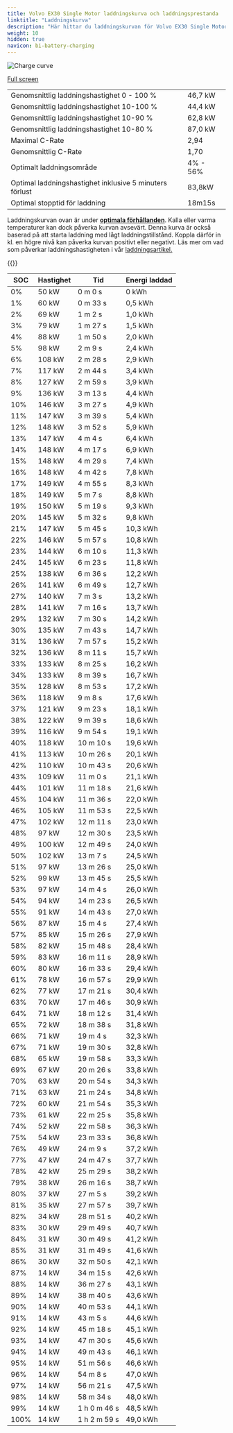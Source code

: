 ```yaml
---
title: Volvo EX30 Single Motor laddningskurva och laddningsprestanda
linktitle: "Laddningskurva"
description: "Här hittar du laddningskurvan för Volvo EX30 Single Motor."
weight: 10
hidden: true
navicon: bi-battery-charging
---
```

<!-- markdownlint-disable MD033 -->
<img src="../chargingcurve.svg" alt="Charge curve" class="img-fluid">

[Full screen](../chargingcurve.svg)


<table class="table table-striped">
<tbody>
<tr>
<td>Genomsnittlig laddningshastighet 0 - 100 %</td><td>46,7 kW</td>
</tr>
<tr>
<td>Genomsnittlig laddningshastighet 10-100 %</td><td>44,4 kW</td>
</tr>
<tr>
<td>Genomsnittlig laddningshastighet 10-90 %</td><td>62,8 kW</td>
</tr>
<tr>
<td>Genomsnittlig laddningshastighet 10-80 %</td><td>87,0 kW</td>
</tr>
<tr>
<td>Maximal C-Rate</td><td>2,94</td>
</tr>
<tr>
<td>Genomsnittlig C-Rate</td><td>1,70</td>
</tr>
<tr>
<td>Optimalt laddningsområde</td><td>4% - 56%</td>
</tr>
<tr>
<td>Optimal laddningshastighet inklusive 5 minuters förlust</td><td>83,8kW</td>
</tr>
<tr>
<td>Optimal stopptid för laddning</td><td>18m15s</td>
</tr>
</tbody>
</table>


Laddningskurvan ovan är under **[optimala förhållanden](../../../../../technology/battery/charging/#temperatur)**. Kalla eller varma temperaturer kan dock påverka kurvan avsevärt. Denna kurva är också baserad på att starta laddning med lågt laddningstillstånd. Koppla därför in kl. en högre nivå kan påverka kurvan positivt eller negativt. Läs mer om vad som påverkar laddningshastigheten i vår [laddningsartikel.](../../../../../technology/battery/charging/)


{{<evkxdisplayaddarticle />}}
<table class="table table-striped">
<thead>
<tr><th>SOC</th><th>Hastighet</th><th>Tid</th><th>Energi laddad</th></tr>
</thead>
<tbody>
<tr>
<td>0%</td><td>50 kW</td><td> 0 m 0 s </td><td>0 kWh </td>
</tr>
<tr>
<td>1%</td><td>60 kW</td><td> 0 m 33 s </td><td>0,5 kWh </td>
</tr>
<tr>
<td>2%</td><td>69 kW</td><td> 1 m 2 s </td><td>1,0 kWh </td>
</tr>
<tr>
<td>3%</td><td>79 kW</td><td> 1 m 27 s </td><td>1,5 kWh </td>
</tr>
<tr>
<td>4%</td><td>88 kW</td><td> 1 m 50 s </td><td>2,0 kWh </td>
</tr>
<tr>
<td>5%</td><td>98 kW</td><td> 2 m 9 s </td><td>2,4 kWh </td>
</tr>
<tr>
<td>6%</td><td>108 kW</td><td> 2 m 28 s </td><td>2,9 kWh </td>
</tr>
<tr>
<td>7%</td><td>117 kW</td><td> 2 m 44 s </td><td>3,4 kWh </td>
</tr>
<tr>
<td>8%</td><td>127 kW</td><td> 2 m 59 s </td><td>3,9 kWh </td>
</tr>
<tr>
<td>9%</td><td>136 kW</td><td> 3 m 13 s </td><td>4,4 kWh </td>
</tr>
<tr>
<td>10%</td><td>146 kW</td><td> 3 m 27 s </td><td>4,9 kWh </td>
</tr>
<tr>
<td>11%</td><td>147 kW</td><td> 3 m 39 s </td><td>5,4 kWh </td>
</tr>
<tr>
<td>12%</td><td>148 kW</td><td> 3 m 52 s </td><td>5,9 kWh </td>
</tr>
<tr>
<td>13%</td><td>147 kW</td><td> 4 m 4 s </td><td>6,4 kWh </td>
</tr>
<tr>
<td>14%</td><td>148 kW</td><td> 4 m 17 s </td><td>6,9 kWh </td>
</tr>
<tr>
<td>15%</td><td>148 kW</td><td> 4 m 29 s </td><td>7,4 kWh </td>
</tr>
<tr>
<td>16%</td><td>148 kW</td><td> 4 m 42 s </td><td>7,8 kWh </td>
</tr>
<tr>
<td>17%</td><td>149 kW</td><td> 4 m 55 s </td><td>8,3 kWh </td>
</tr>
<tr>
<td>18%</td><td>149 kW</td><td> 5 m 7 s </td><td>8,8 kWh </td>
</tr>
<tr>
<td>19%</td><td>150 kW</td><td> 5 m 19 s </td><td>9,3 kWh </td>
</tr>
<tr>
<td>20%</td><td>145 kW</td><td> 5 m 32 s </td><td>9,8 kWh </td>
</tr>
<tr>
<td>21%</td><td>147 kW</td><td> 5 m 45 s </td><td>10,3 kWh </td>
</tr>
<tr>
<td>22%</td><td>146 kW</td><td> 5 m 57 s </td><td>10,8 kWh </td>
</tr>
<tr>
<td>23%</td><td>144 kW</td><td> 6 m 10 s </td><td>11,3 kWh </td>
</tr>
<tr>
<td>24%</td><td>145 kW</td><td> 6 m 23 s </td><td>11,8 kWh </td>
</tr>
<tr>
<td>25%</td><td>138 kW</td><td> 6 m 36 s </td><td>12,2 kWh </td>
</tr>
<tr>
<td>26%</td><td>141 kW</td><td> 6 m 49 s </td><td>12,7 kWh </td>
</tr>
<tr>
<td>27%</td><td>140 kW</td><td> 7 m 3 s </td><td>13,2 kWh </td>
</tr>
<tr>
<td>28%</td><td>141 kW</td><td> 7 m 16 s </td><td>13,7 kWh </td>
</tr>
<tr>
<td>29%</td><td>132 kW</td><td> 7 m 30 s </td><td>14,2 kWh </td>
</tr>
<tr>
<td>30%</td><td>135 kW</td><td> 7 m 43 s </td><td>14,7 kWh </td>
</tr>
<tr>
<td>31%</td><td>136 kW</td><td> 7 m 57 s </td><td>15,2 kWh </td>
</tr>
<tr>
<td>32%</td><td>136 kW</td><td> 8 m 11 s </td><td>15,7 kWh </td>
</tr>
<tr>
<td>33%</td><td>133 kW</td><td> 8 m 25 s </td><td>16,2 kWh </td>
</tr>
<tr>
<td>34%</td><td>133 kW</td><td> 8 m 39 s </td><td>16,7 kWh </td>
</tr>
<tr>
<td>35%</td><td>128 kW</td><td> 8 m 53 s </td><td>17,2 kWh </td>
</tr>
<tr>
<td>36%</td><td>118 kW</td><td> 9 m 8 s </td><td>17,6 kWh </td>
</tr>
<tr>
<td>37%</td><td>121 kW</td><td> 9 m 23 s </td><td>18,1 kWh </td>
</tr>
<tr>
<td>38%</td><td>122 kW</td><td> 9 m 39 s </td><td>18,6 kWh </td>
</tr>
<tr>
<td>39%</td><td>116 kW</td><td> 9 m 54 s </td><td>19,1 kWh </td>
</tr>
<tr>
<td>40%</td><td>118 kW</td><td> 10 m 10 s </td><td>19,6 kWh </td>
</tr>
<tr>
<td>41%</td><td>113 kW</td><td> 10 m 26 s </td><td>20,1 kWh </td>
</tr>
<tr>
<td>42%</td><td>110 kW</td><td> 10 m 43 s </td><td>20,6 kWh </td>
</tr>
<tr>
<td>43%</td><td>109 kW</td><td> 11 m 0 s </td><td>21,1 kWh </td>
</tr>
<tr>
<td>44%</td><td>101 kW</td><td> 11 m 18 s </td><td>21,6 kWh </td>
</tr>
<tr>
<td>45%</td><td>104 kW</td><td> 11 m 36 s </td><td>22,0 kWh </td>
</tr>
<tr>
<td>46%</td><td>105 kW</td><td> 11 m 53 s </td><td>22,5 kWh </td>
</tr>
<tr>
<td>47%</td><td>102 kW</td><td> 12 m 11 s </td><td>23,0 kWh </td>
</tr>
<tr>
<td>48%</td><td>97 kW</td><td> 12 m 30 s </td><td>23,5 kWh </td>
</tr>
<tr>
<td>49%</td><td>100 kW</td><td> 12 m 49 s </td><td>24,0 kWh </td>
</tr>
<tr>
<td>50%</td><td>102 kW</td><td> 13 m 7 s </td><td>24,5 kWh </td>
</tr>
<tr>
<td>51%</td><td>97 kW</td><td> 13 m 26 s </td><td>25,0 kWh </td>
</tr>
<tr>
<td>52%</td><td>99 kW</td><td> 13 m 45 s </td><td>25,5 kWh </td>
</tr>
<tr>
<td>53%</td><td>97 kW</td><td> 14 m 4 s </td><td>26,0 kWh </td>
</tr>
<tr>
<td>54%</td><td>94 kW</td><td> 14 m 23 s </td><td>26,5 kWh </td>
</tr>
<tr>
<td>55%</td><td>91 kW</td><td> 14 m 43 s </td><td>27,0 kWh </td>
</tr>
<tr>
<td>56%</td><td>87 kW</td><td> 15 m 4 s </td><td>27,4 kWh </td>
</tr>
<tr>
<td>57%</td><td>85 kW</td><td> 15 m 26 s </td><td>27,9 kWh </td>
</tr>
<tr>
<td>58%</td><td>82 kW</td><td> 15 m 48 s </td><td>28,4 kWh </td>
</tr>
<tr>
<td>59%</td><td>83 kW</td><td> 16 m 11 s </td><td>28,9 kWh </td>
</tr>
<tr>
<td>60%</td><td>80 kW</td><td> 16 m 33 s </td><td>29,4 kWh </td>
</tr>
<tr>
<td>61%</td><td>78 kW</td><td> 16 m 57 s </td><td>29,9 kWh </td>
</tr>
<tr>
<td>62%</td><td>77 kW</td><td> 17 m 21 s </td><td>30,4 kWh </td>
</tr>
<tr>
<td>63%</td><td>70 kW</td><td> 17 m 46 s </td><td>30,9 kWh </td>
</tr>
<tr>
<td>64%</td><td>71 kW</td><td> 18 m 12 s </td><td>31,4 kWh </td>
</tr>
<tr>
<td>65%</td><td>72 kW</td><td> 18 m 38 s </td><td>31,8 kWh </td>
</tr>
<tr>
<td>66%</td><td>71 kW</td><td> 19 m 4 s </td><td>32,3 kWh </td>
</tr>
<tr>
<td>67%</td><td>71 kW</td><td> 19 m 30 s </td><td>32,8 kWh </td>
</tr>
<tr>
<td>68%</td><td>65 kW</td><td> 19 m 58 s </td><td>33,3 kWh </td>
</tr>
<tr>
<td>69%</td><td>67 kW</td><td> 20 m 26 s </td><td>33,8 kWh </td>
</tr>
<tr>
<td>70%</td><td>63 kW</td><td> 20 m 54 s </td><td>34,3 kWh </td>
</tr>
<tr>
<td>71%</td><td>63 kW</td><td> 21 m 24 s </td><td>34,8 kWh </td>
</tr>
<tr>
<td>72%</td><td>60 kW</td><td> 21 m 54 s </td><td>35,3 kWh </td>
</tr>
<tr>
<td>73%</td><td>61 kW</td><td> 22 m 25 s </td><td>35,8 kWh </td>
</tr>
<tr>
<td>74%</td><td>52 kW</td><td> 22 m 58 s </td><td>36,3 kWh </td>
</tr>
<tr>
<td>75%</td><td>54 kW</td><td> 23 m 33 s </td><td>36,8 kWh </td>
</tr>
<tr>
<td>76%</td><td>49 kW</td><td> 24 m 9 s </td><td>37,2 kWh </td>
</tr>
<tr>
<td>77%</td><td>47 kW</td><td> 24 m 47 s </td><td>37,7 kWh </td>
</tr>
<tr>
<td>78%</td><td>42 kW</td><td> 25 m 29 s </td><td>38,2 kWh </td>
</tr>
<tr>
<td>79%</td><td>38 kW</td><td> 26 m 16 s </td><td>38,7 kWh </td>
</tr>
<tr>
<td>80%</td><td>37 kW</td><td> 27 m 5 s </td><td>39,2 kWh </td>
</tr>
<tr>
<td>81%</td><td>35 kW</td><td> 27 m 57 s </td><td>39,7 kWh </td>
</tr>
<tr>
<td>82%</td><td>34 kW</td><td> 28 m 51 s </td><td>40,2 kWh </td>
</tr>
<tr>
<td>83%</td><td>30 kW</td><td> 29 m 49 s </td><td>40,7 kWh </td>
</tr>
<tr>
<td>84%</td><td>31 kW</td><td> 30 m 49 s </td><td>41,2 kWh </td>
</tr>
<tr>
<td>85%</td><td>31 kW</td><td> 31 m 49 s </td><td>41,6 kWh </td>
</tr>
<tr>
<td>86%</td><td>30 kW</td><td> 32 m 50 s </td><td>42,1 kWh </td>
</tr>
<tr>
<td>87%</td><td>14 kW</td><td> 34 m 15 s </td><td>42,6 kWh </td>
</tr>
<tr>
<td>88%</td><td>14 kW</td><td> 36 m 27 s </td><td>43,1 kWh </td>
</tr>
<tr>
<td>89%</td><td>14 kW</td><td> 38 m 40 s </td><td>43,6 kWh </td>
</tr>
<tr>
<td>90%</td><td>14 kW</td><td> 40 m 53 s </td><td>44,1 kWh </td>
</tr>
<tr>
<td>91%</td><td>14 kW</td><td> 43 m 5 s </td><td>44,6 kWh </td>
</tr>
<tr>
<td>92%</td><td>14 kW</td><td> 45 m 18 s </td><td>45,1 kWh </td>
</tr>
<tr>
<td>93%</td><td>14 kW</td><td> 47 m 30 s </td><td>45,6 kWh </td>
</tr>
<tr>
<td>94%</td><td>14 kW</td><td> 49 m 43 s </td><td>46,1 kWh </td>
</tr>
<tr>
<td>95%</td><td>14 kW</td><td> 51 m 56 s </td><td>46,6 kWh </td>
</tr>
<tr>
<td>96%</td><td>14 kW</td><td> 54 m 8 s </td><td>47,0 kWh </td>
</tr>
<tr>
<td>97%</td><td>14 kW</td><td> 56 m 21 s </td><td>47,5 kWh </td>
</tr>
<tr>
<td>98%</td><td>14 kW</td><td> 58 m 34 s </td><td>48,0 kWh </td>
</tr>
<tr>
<td>99%</td><td>14 kW</td><td>1 h 0 m 46 s </td><td>48,5 kWh </td>
</tr>
<tr>
<td>100%</td><td>14 kW</td><td>1 h 2 m 59 s </td><td>49,0 kWh </td>
</tr>
</tbody>
</table>

